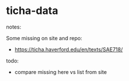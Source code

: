 # ticha-data

notes:

Some missing on site and repo:
- https://ticha.haverford.edu/en/texts/SAE718/

todo:
- compare missing here vs list from site